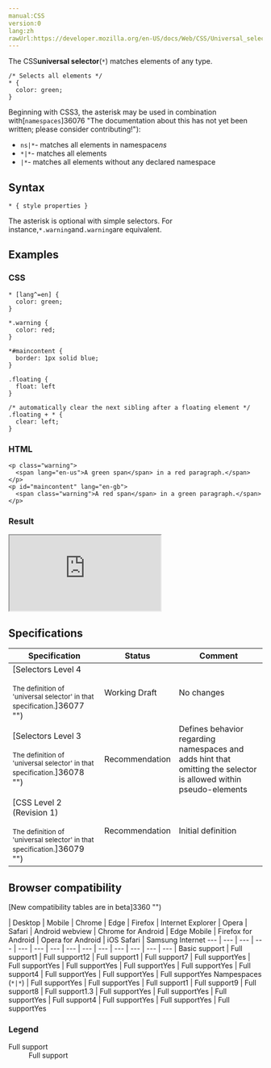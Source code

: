 ```yaml
---
manual:CSS
version:0
lang:zh
rawUrl:https://developer.mozilla.org/en-US/docs/Web/CSS/Universal_selectors
---
```






The CSS**universal selector**(`*`) matches elements of any type.


```
/* Selects all elements */
* {
  color: green;
}
```


Beginning with CSS3, the asterisk may be used in combination with[`namespaces`]36076 "The documentation about this has not yet been written; please consider contributing!"):


* `ns|*`- matches all elements in namespace*ns*
* `*|*`- matches all elements
* `|*`- matches all elements without any declared namespace

## Syntax<a name="Syntax"></a>

```
* { style properties }
```


The asterisk is optional with simple selectors. For instance,`*.warning`and`.warning`are equivalent.


## Examples<a name="Examples"></a>

### CSS<a name="CSS"></a>

```
* [lang^=en] {
  color: green;
}

*.warning {
  color: red;
}

*#maincontent {
  border: 1px solid blue;
}

.floating {
  float: left
}

/* automatically clear the next sibling after a floating element */
.floating + * {
  clear: left;
}
```

### HTML<a name="HTML"></a>

```
<p class="warning">
  <span lang="en-us">A green span</span> in a red paragraph.</span>
</p>
<p id="maincontent" lang="en-gb">
  <span class="warning">A red span</span> in a green paragraph.</span>
</p>
```

### Result<a name="Result"></a>


<iframe src='https://mdn.mozillademos.org/en-US/docs/Web/CSS/Universal_selectors$samples/Examples?revision=1321460' width='null' height='null'></iframe>



## Specifications<a name="Specifications"></a>

Specification | Status | Comment 
 ---  |  ---  |  ---  | 
[Selectors Level 4<br></br><small>The definition of &#39;universal selector&#39; in that specification.</small>]36077 "") | Working Draft | No changes 
[Selectors Level 3<br></br><small>The definition of &#39;universal selector&#39; in that specification.</small>]36078 "") | Recommendation | Defines behavior regarding namespaces and adds hint that omitting the selector is allowed within pseudo-elements 
[CSS Level 2 (Revision 1)<br></br><small>The definition of &#39;universal selector&#39; in that specification.</small>]36079 "") | Recommendation | Initial definition 


## Browser compatibility<a name="Browser_compatibility"></a>
[New compatibility tables are in beta<i></i>]3360 "")

 | <abbr>Desktop<i></i></abbr> | <abbr>Mobile<i></i></abbr> 
 | <abbr>Chrome<i></i></abbr> | <abbr>Edge<i></i></abbr> | <abbr>Firefox<i></i></abbr> | <abbr>Internet Explorer<i></i></abbr> | <abbr>Opera<i></i></abbr> | <abbr>Safari<i></i></abbr> | <abbr>Android webview<i></i></abbr> | <abbr>Chrome for Android<i></i></abbr> | <abbr>Edge Mobile<i></i></abbr> | <abbr>Firefox for Android<i></i></abbr> | <abbr>Opera for Android<i></i></abbr> | <abbr>iOS Safari<i></i></abbr> | <abbr>Samsung Internet<i></i></abbr> 
 ---  |  ---  |  ---  |  ---  |  ---  |  ---  |  ---  |  ---  |  ---  |  ---  |  ---  |  ---  |  ---  |  ---  | 
Basic support | <abbr>Full support</abbr>1 | <abbr>Full support</abbr>12 | <abbr>Full support</abbr>1 | <abbr>Full support</abbr>7 | <abbr>Full support</abbr>Yes | <abbr>Full support</abbr>Yes | <abbr>Full support</abbr>Yes | <abbr>Full support</abbr>Yes | <abbr>Full support</abbr>Yes | <abbr>Full support</abbr>4 | <abbr>Full support</abbr>Yes | <abbr>Full support</abbr>Yes | <abbr>Full support</abbr>Yes 
Nampespaces (`*|*`) | <abbr>Full support</abbr>Yes | <abbr>Full support</abbr>Yes | <abbr>Full support</abbr>1 | <abbr>Full support</abbr>9 | <abbr>Full support</abbr>8 | <abbr>Full support</abbr>1.3 | <abbr>Full support</abbr>Yes | <abbr>Full support</abbr>Yes | <abbr>Full support</abbr>Yes | <abbr>Full support</abbr>4 | <abbr>Full support</abbr>Yes | <abbr>Full support</abbr>Yes | <abbr>Full support</abbr>Yes 


### Legend<a name="Legend"></a>
<dl><dt id=''><abbr>Full support</abbr></dt><dd>Full support</dd></dl>



